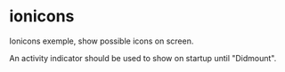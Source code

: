# ionicons
Ionicons exemple, show possible icons on screen.

An activity indicator should be used to show on startup until "Didmount".

